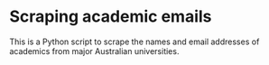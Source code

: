 # Scraping academic emails
This is a Python script to scrape the names and email addresses of academics from major Australian universities. 
